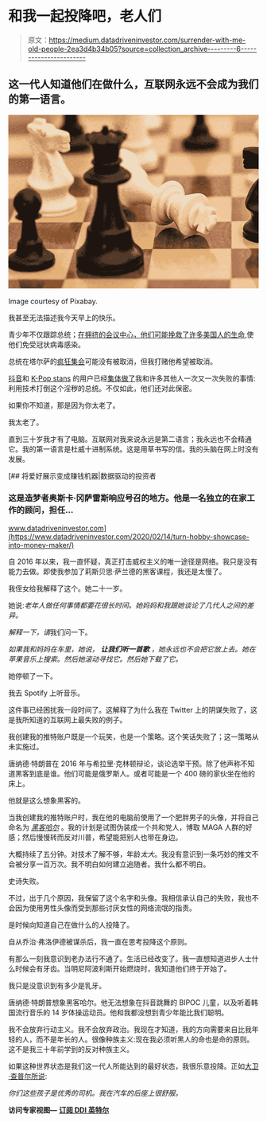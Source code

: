 # 和我一起投降吧，老人们

> 原文：<https://medium.datadriveninvestor.com/surrender-with-me-old-people-2ea3d4b34b05?source=collection_archive---------6----------------------->

## 这一代人知道他们在做什么，互联网永远不会成为我们的第一语言。

![](img/85690515caa07bbc0a5e38b5ea729598.png)

Image courtesy of Pixabay.

我甚至无法描述我今天早上的快乐。

青少年不仅跟踪总统；[在拥挤的会议中心，他们可能挽救了许多美国人的生命](https://twitter.com/kurteichenwald/status/1274547193748361216),使他们免受冠状病毒感染。

总统在塔尔萨的[疯狂集会](https://www.vox.com/2020/6/20/21297693/trump-rally-tulsa-masks)可能没有被取消，但我打赌他希望被取消。

[抖音](https://www.tiktok.com/en/)和 [K-Pop stans](https://www.urbandictionary.com/define.php?term=Kpop%20stan) 的用户已经[集体做了](https://www.nytimes.com/2020/06/21/style/tiktok-trump-rally-tulsa.html)我和许多其他人一次又一次失败的事情:利用技术打倒这个淫秽的总统。不仅如此，他们还对此保密。

如果你不知道，那是因为你太老了。

我太老了。

直到三十岁我才有了电脑。互联网对我来说永远是第二语言；我永远也不会精通它。我的第一语言是杜威十进制系统。这是用草书写的信。我的头脑在网上时没有发展。

[](https://www.datadriveninvestor.com/2020/02/14/turn-hobby-showcase-into-money-maker/) [## 将爱好展示变成赚钱机器|数据驱动的投资者

### 这是造梦者奥斯卡·冈萨雷斯响应号召的地方。他是一名独立的在家工作的顾问，担任…

www.datadriveninvestor.com](https://www.datadriveninvestor.com/2020/02/14/turn-hobby-showcase-into-money-maker/) 

自 2016 年以来，我一直怀疑，真正打击威权主义的唯一途径是网络。我只是没有能力去做。即使我参加了莉斯贝思·萨兰德的黑客课程，我还是太慢了。

我侄女给我解释了这个。她二十一岁。

她说:*老年人做任何事情都要花很长时间。她妈妈和我跟她谈论了几代人之间的差异。*

*解释一下，请*我们问一下。

*如果我和妈妈在车里，她说，* ***让我们听一首歌*** *，她永远也不会把它放上去。她在苹果音乐上搜索。然后她滚动寻找它。然后她下载了它。*

她停顿了一下。

我去 Spotify 上听音乐。

这件事已经困扰我一段时间了。这解释了为什么我在 Twitter 上的阴谋失败了，这是我所知道的互联网上最失败的例子。

我创建我的推特账户既是一个玩笑，也是一个策略。这个笑话失败了；这一策略从未实施过。

唐纳德·特朗普在 2016 年与希拉里·克林顿辩论，谈论选举干预。除了他声称不知道黑客到底是谁。他们可能是俄罗斯人。或者可能是一个 400 磅的家伙坐在他的床上。

他就是这么想象黑客的。

当我创建我的推特账户时，我在他的电脑前使用了一个肥胖男子的头像，并将自己命名为 [*黑客哈尔*](https://twitter.com/mypalhalthehack?lang=en) 。我的计划是试图伪装成一个共和党人，博取 MAGA 人群的好感；然后慢慢转而反对川普，希望能把别人也带在身边。

大概持续了五分钟。对技术了解不够，年龄*太大*。我没有意识到一条巧妙的推文不会被分享一百万次。我不明白如何建立追随者。我什么都不明白。

史诗失败。

不过，出于几个原因，我保留了这个名字和头像。我相信承认自己的失败，我也不会因为使用男性头像而受到那些讨厌女性的网络流氓的指责。

是时候向知道自己在做什么的人投降了。

自从乔治·弗洛伊德被谋杀后，我一直在思考投降这个原则。

有那么一刻我意识到老办法行不通了。生活已经改变了。我一直想知道进步人士什么时候会有牙齿。当明尼阿波利斯开始燃烧时，我知道他们终于开始了。

我只是没意识到有多少是乳牙。

唐纳德·特朗普想象黑客哈尔。他无法想象在抖音跳舞的 BIPOC 儿童，以及听着韩国流行音乐的 14 岁体操运动员。他和我都没想到青少年能比我们聪明。

我不会放弃行动主义。我不会放弃政治。我现在才知道，我的方向需要来自比我年轻的人，而不是年长的人。很像种族主义:现在我必须听黑人的命也是命的原则。这不是我三十年前学到的反对种族主义。

如果这种世界状态是我们这一代人所能达到的最好状态，我很乐意投降。正如[大卫·查普尔所说](https://m.youtube.com/watch?v=3tR6mKcBbT4):

*你们这些孩子是优秀的司机。我在汽车的后座上很舒服。*

**访问专家视图—** [**订阅 DDI 英特尔**](https://datadriveninvestor.com/ddi-intel)